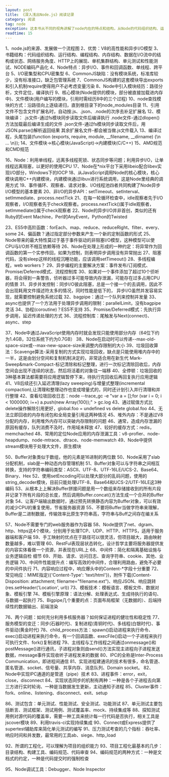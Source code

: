 ```yaml
---
layout: post
title: 《深入浅出Node.js》阅读记录
category: 阅读
tag: node
exception: 这本书从不同的视角讲解了node内在的特点和结构，从Node的代码组织结构、运行结构到编程结构、内存结构再到单元测试、工程化、产品化都有细致的讲解，非常值得Node.js初学者花时间去阅读
readtime: 15
---
```


1、node.js的来源、发展做一个流程图
2、优势：V8的高性能和异步I/O模型
3、书籍结构：代码组织结构、运行结构、编程结构、内存结构、数据在I/O流中的结构或状态、网络服务角度、HTTP上的展现、单机集群结构、单元测试和性能测试、NODE编码产品化
4、Node特点：异步I/O、事件和回调函数、单线程、跨平台
5、I/O密集型和CPU密集型
6、CommonJS缺陷：没有模块系统，标准库较少，没有标准接口，缺乏包管理系统
7、CommonJS构建的这套模块导出exports和引入机制require使得用户不必考虑变量污染
8、Node中引入模块经历：路径分析，文件定位，编译执行
9、核心模块(Node提供的模块，部分被直接加载进内存中)、文件模块(用户编写的模块，引用时需经历8中的三个过程)
10、node查找模块的方式：沿路径向上逐级递归，直到根目录下的node_modules目录
11、引用文件不包含文件扩展名时，自动按.js、.json、.node的次序去补足扩展名
12、模块编译：
    .js文件-通过fs模块同步读取文件后编译执行
    .node文件-通过dlopen()方法加载最后编译生成的文件
    .json文件-通过fs模块同步读取文件后，用JSON.parse()解析返回结果
    其余扩展名文件-都会被当做.js文件载入
13、编译过程，头尾包装(function (exports, require, module, __filename, __dirname) {\n ... \n});
14、文件模块->核心模块(JavaScript)->内建模块(C/C++)
15、AMD规范和CMD规范

16、Node：利用单线程，远离多线程死锁、状态同步等问题；利用异步I/O，让单线程远离阻塞，以更好的使用CPU
17、Node在*nix平台下采用libeio配合libev实现I/O部分，Windows下的IOCP
18、从JavaScript调用Node的核心模块，核心模块调用C++内建模块，内建模块通过libuv进行系统调用，这是Node里经典的调用方式
19、事件循环、观察者、请求对象、I/O线程池四者共同构建了Node异步I/O模型的基本要素
20、非I/O的异步API：setTimeout、setInterval、setImmediate、process.nextTick
21、在每一轮循环检查中，idle观察者先于I/O观察者，I/O观察者先于check观察者。process.nextTick()属于idle观察者，setImmediate()属于check观察者
22、Node的异步I/O并非首创，类似的还有Ruby的Event Machine，Perl的AnyEvent，Python的Twisted

23、ES5中高阶函数：forEach、map、reduce、reduceRight、filter、every、some
24、偏函数？通过指定部分参数来产生一个新的定制函数的形式
25、Node带来的最大特性莫过于基于事件驱动的非阻塞I/O模型，这种模型可以使CPU与I/O并不相互依赖等待
26、Node在处理上形成的一种约定：将异常作为回调函数的第一个实参传回，如果为控制，则表明异步调用没有异常抛出
27、阻塞代码，没有sleep这样的线程沉睡功能，应该调用setTimeout()
28、多线程编程，web workers？
29、异步编程的主要解决方案：事件发布/订阅模式、Promise/Deferred模式、流程控制库
30、如果对一个事件添加了超过10个侦听器，将会得到一条警告，侦听器过多可能导致内存泄漏，可能存在过多占用CPU的情景
31、异步并发控制：同步I/O彼此阻塞，总是一个接一个的去调用，因此不会出现耗用文件描述符太多的情况，同时性能是低下的，
    异步I/O虽然并发容易实现，就需要控制避免系统过载
32、bagpipe：通过一个队列来控制并发量
33、async也提供了一个方法用于处理异步调用的限制：parallelLimit，没有bagpipe灵活
34、协程(coroutine)？ES5不支持
35、Promise/Deferred模式：先执行异步调用，延迟传递处理的方式
36、流程控制库：尾触发与Next(connect)、async、step

37、Node中通过JavaScript使用内存时就会发现只能使用部分内存（64位下约为1.4GB，32位系统下约为0.7GB）
38、Node在启动时可以传递--max-old-space-size或--max-new-space-size来调整内存限制的大小
39、垃圾回收算法：Scavenge算法-采用复制的方式实现垃圾回收，缺点是只能使用堆内存中的一半，这是由划分空间和复制机制决定的，非常适合用在新生代
                  Mark-Sweep&mark-Compact-标记清除和标记整理，进行一次标记清除回收后，内存空间会出现不连续的状态，然后将活着的对象往一端移
40、全停顿：垃圾回收的3种基本算法都需要将应用逻辑暂停下来，待执行完回收后再回复执行应用逻辑
41、V8后续还引入延迟清理(lazy sweeping)与增量式整理(incremental compaction),让清理和整理动作也变成增量式的，同时还计划引入并行清理和并行整理
42、查看垃圾回收日志：node --trace_gc -e "var a = [];for (var i = 0; i < 1000000; i++) a.push(new Array(100));" > gc.log
43、通过赋值方式比delete操作解除引用更好，global.foo = undefined vs delete global.foo
44、无法立即回收的内存有闭包和全局变量引用这两种情况
45、堆外内存：不是通过V8分配的内存，利用堆外内存可以突破内存限制的问题
46、通常，造成内存泄漏的原因有缓存，队列消费不及时，作用域未释放
47、较好的缓存方式：redis，memchached
48、常用的定位Node应用的内存泄漏工具：v8-profier、node-heapdump、node-mtrace、dtrace、node-memwatch
49、Node中提供stream模块用于处理大文件，原生模块

50、Buffer对象类似于数组，他的元素是16进制的两位数
50、Node采用了slab分配机制，slab是一种动态内存管理机制
51、Buffer对象可以与字符串之间相互转换，支持的字符串编码类型：ASCII、UTF-8、UTF-16LE/UCS-2、Base64、Binary、Hex
52、使用setEncoding可以处理大部分的乱码问题，使用的string_decoder模块，目前只能处理UTF-8、Base64和UCS-2/UTF-16LE这3种编码
53、从根本上上解决Buffer拼接问题是用一个数组来存储接收到的所有片段并记录下所有片段的总长度，然后调用Buffer.concat()方法生成一个合并的Buffer对象
54、让客户端输出数据时，通过预先转换静态内容为Buffer对象，可以有效的减少CPU的重复使用，节省服务器资源
55、不要将Buffer当做字符串来理解，Buffer是二进制数据，传输效率比原生字符串高，字符串与Buff之间存在编关系

57、Node不需要专门的web服务器作为容器
58、Node提供了net、dgram、http、https这4个模块，分别用于处理TCP、UDP、HTTP、HTTPS，适用于服务器端和客户端
59、手工映射的优点在于路径可以很灵活，但项目越大，路由映射数量越多，难以管理
60、RestFul表现层状态转化，设计哲学主要将服务器提供发的内容实体看做一个资源，并表现在URL上
68、中间件：简化和隔离基础设施与业务逻辑自检 细节
69、开始、请求、访问日志、查询字符串、cookie、其他、业务逻辑
70、中间件性能提升点：编写高效的中间件，合理利用路由，避免不必要的中间件执行
71、内容响应过程中，响应爆头中的Content-*字段十分重要
72、常见响应：MIME指定({'Content-Type': 'text/html'})，附件下载(Content-Disposition: attachment; filename="filename.ext")、响应JSON、响应跳转(res.setHeader('Location', url))
73、模板技术：模板语言、模板文件、数据对象、模板引擎
74、模板引擎原理：语法分解、处理表达式、生成待执行的语句、与数据一起执行
75、Bigpipe几个重要的点：页面布局框架（无数据的）、后端持续性的数据输出、前端渲染

76、两个问题：如何充分利用多核服务器？如何保证进程的健壮性和稳定性
77、服务模型的变迁：同步(石器时代)、复制进程(青铜时代)、多线程(白银时代)、事件驱动(黄金时代)
78、child_process方法：spawn()启动进程来执行命令、exec()启动进程来执行命令，有一个回调函数、execFile()启动一个子进程来执行可执行文件、fork()复制进程
79、主线程与工作线程之间通过onmessage()和postMessage()进行通讯，子进程对象则由send()方法实现主进程向子进程发送数据，message事件实现收听子进程发来的数据
80、IPC的全称是Inter-Process Communication，即进程间通信
81、实现进程建通讯的技术有很多，命名管道、匿名管道、socket、信号量、共享内存、消息队列、Domain socket。
82、Node中实现IPC通道的是管道（pipe）技术
83、进程事件：error，exit，close，disconnect
84、实现状态同步的机制有两种：一种是各个子进程去向第三方进行实时轮询、一种是当数据发生更新，主动通知子进程
85、Cluster事件：fork、online、listening、disconnect、exit、setup

86、测试包含：单元测试、性能测试、安全测试、功能测试
87、单元测试主要包括断言、测试框架、测试用例、测试覆盖率、mock、持续集成等
88、探知测试用例对源代码的覆盖率，需要一种工具来统计每一行代码是否执行，相关工具是jscover模块
89、利用travis-ci实现持续集成
90、Connect或Express提供了supertest辅助库来简化单元测试的编写
91、压力测试考查的几个指标：吞吐率、响应时间和并发数，最常用的工具ab、siege、http_load

92、所谓的工程化，可以理解为项目的组织能力
93、项目工程化最基本的几步：目录结构、构建工具、编码规范、代码审查
94、编码规范的两种方式：一种是文档式的约定，一种是代码提交时的强制检查

95、Node调试工具：Debugger、Node Inspector



